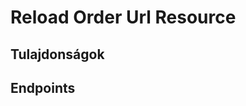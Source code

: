 # Reload Order Url Resource

## Tulajdonságok

<ResourceProperties :resource="'reload_order_url'" :lang="'hu'"/>

## Endpoints

[//]: <> (POST ENDPOINT)
<ResourceEndpoint :resource="'reload_order_url'" :endpoint="'post'" :lang="'hu'">

<template v-slot:request>

<<< @/docs/fixtures/api/reload_order_url/request/post.json

</template>

<template v-slot:responseJSON>

<<< @/docs/fixtures/api/reload_order_url/response/json/get_id.json

</template>

<template v-slot:responseXML>

<<< @/docs/fixtures/api/reload_order_url/response/xml/get_id.xml

</template>

</ResourceEndpoint>
